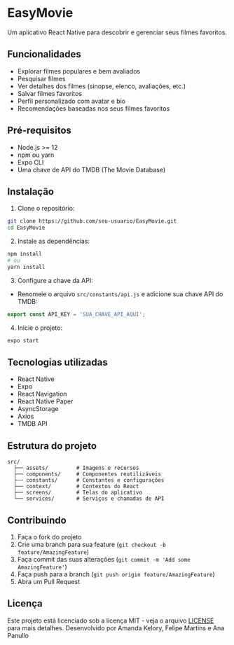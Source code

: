 # EasyMovie

Um aplicativo React Native para descobrir e gerenciar seus filmes favoritos.

## Funcionalidades

- Explorar filmes populares e bem avaliados
- Pesquisar filmes
- Ver detalhes dos filmes (sinopse, elenco, avaliações, etc.)
- Salvar filmes favoritos
- Perfil personalizado com avatar e bio
- Recomendações baseadas nos seus filmes favoritos

## Pré-requisitos

- Node.js >= 12
- npm ou yarn
- Expo CLI
- Uma chave de API do TMDB (The Movie Database)

## Instalação

1. Clone o repositório:
```bash
git clone https://github.com/seu-usuario/EasyMovie.git
cd EasyMovie
```

2. Instale as dependências:
```bash
npm install
# ou
yarn install
```

3. Configure a chave da API:
- Renomeie o arquivo `src/constants/api.js` e adicione sua chave API do TMDB:
```javascript
export const API_KEY = 'SUA_CHAVE_API_AQUI';
```

4. Inicie o projeto:
```bash
expo start
```

## Tecnologias utilizadas

- React Native
- Expo
- React Navigation
- React Native Paper
- AsyncStorage
- Axios
- TMDB API

## Estrutura do projeto

```
src/
  ├── assets/         # Imagens e recursos
  ├── components/     # Componentes reutilizáveis
  ├── constants/      # Constantes e configurações
  ├── context/        # Contextos do React
  ├── screens/        # Telas do aplicativo
  └── services/       # Serviços e chamadas de API
```

## Contribuindo

1. Faça o fork do projeto
2. Crie uma branch para sua feature (`git checkout -b feature/AmazingFeature`)
3. Faça commit das suas alterações (`git commit -m 'Add some AmazingFeature'`)
4. Faça push para a branch (`git push origin feature/AmazingFeature`)
5. Abra um Pull Request

## Licença

Este projeto está licenciado sob a licença MIT - veja o arquivo [LICENSE](LICENSE) para mais detalhes. 
Desenvolvido por Amanda Kelory, Felipe Martins e Ana Panullo
